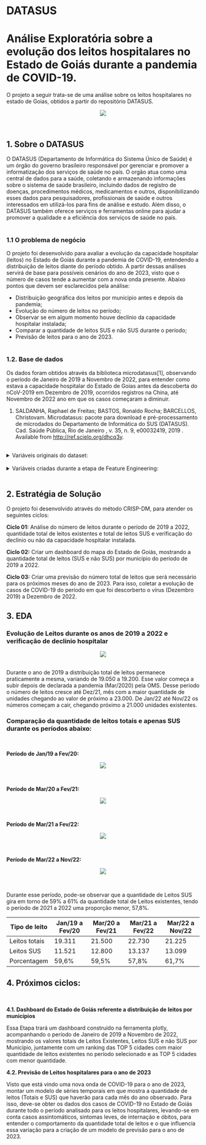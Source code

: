 # DATASUS

#  Análise Exploratória sobre a evolução dos leitos hospitalares no Estado de Goiás durante a pandemia de COVID-19.
O projeto a seguir trata-se de uma análise sobre os leitos hospitalares no estado de Goias, obtidos a partir do repositório DATASUS.

<p align='center'>
    <img src = 'images/Datasus-logo.jpg'>
</p>
<br>    


## 1. Sobre o DATASUS

O DATASUS (Departamento de Informática do Sistema Único de Saúde) é um órgão do governo brasileiro responsável por gerenciar e promover a informatização dos serviços de saúde no país. O orgão atua como uma central de dados para a saúde, coletando e armazenando informações sobre o sistema de saúde brasileiro, incluindo dados de registro de doenças, procedimentos médicos, medicamentos e outros, disponibilizando esses dados para pesquisadores, profissionais de saúde e outros interessados em utilizá-los para fins de análise e estudo. Além disso, o DATASUS também oferece serviços e ferramentas online para ajudar a promover a qualidade e a eficiência dos serviços de saúde no país.
<br><br>    
    
### 1.1 O problema de negócio
    
O projeto foi desenvolvido para avaliar a evolução da capacidade hospitalar (leitos) no Estado de Goiás durante a pandemia de COVID-19, entendendo a distribuição de leitos diante do período obtido. A partir dessas análises servirá de base para possíveis cenários do ano de 2023, visto que o número de casos tende a aumentar com a nova onda presente. Abaixo pontos que devem ser esclarecidos pela análise:

 - Distribuição geográfica dos leitos por municipio antes e depois da pandemia;
 - Evolução do número de leitos no período;
 - Observar se em algum momento houve declínio da capacidade hospitalar instalada;
 - Comparar a quantidade de leitos SUS e não SUS durante o período;
 - Previsão de leitos para o ano de 2023.
<br><br>
    
### 1.2. Base de dados
    
Os dados foram obtidos através da biblioteca microdatasus[1], observando o período de Janeiro de 2019 a Novembro de 2022, para entender como estava a capacidade hospitalar do Estado de Goias antes da descoberta do nCoV-2019 em Dezembro de 2019, ocorridos registros na China, até Novembro de 2022 ano em que os casos começaram a diminuir.  
    
1. SALDANHA, Raphael de Freitas; BASTOS, Ronaldo Rocha; BARCELLOS, Christovam. Microdatasus: pacote para download e pré-processamento de microdados do Departamento de Informática do SUS (DATASUS). Cad. Saúde Pública, Rio de Janeiro , v. 35, n. 9, e00032419, 2019 . Available from http://ref.scielo.org/dhcq3y.
<br><br>    

<details><summary>Variáveis originais do dataset:</summary><br>   
    Abaixo o dicionário de dados, de acordo com a documentação presente no site ftp://ftp.datasus.gov.br/dissemin/publicos/CNES/200508_/doc/IT_CNES_1706.pdf.
    <br>

| SEQ | CAMPO | TIPO E TAM | DESCRIÇÃO |
|-----|-------|------------|-----------|
| 1 | CNES | CHAR (7) | Número nacional do estabelecimento de saúde |
| 2 | CODUFMUN | CHAR (6) | Código do município do estabelecimento UF+ MUNIC (sem dígito)
| 4 | REGSAUDE | CHAR (6) | Código da região de saúde
| 5 | MICR_REG | CHAR (4) | Código da micro-região de saúde
| 6 | DISTRSAN | CHAR (4) | Código do distrito sanitário
| 7 | DISTRADM | CHAR (1) | Código do distrito administrativo
| 8 | PF_PJ | CHAR (1) | Indicador de pessoa: 1-Física 3-Jurídica
| 9 |CPF_CNPJ | CHAR (14) | CPF do Estabelecimento, caso pessoa física OU CNPJ, caso pessoa jurídica
| 10 | NIV_DEP | CHAR (1) | Grau de dependência: 1-Individual 3-Mantida
| 11 | CNPJ_MAN | CHAR (14) | CNPJ da mantenedora do Estabelecimento
| 12 | ESFERA_A | CHAR (2) | Código da esfera administrativa
| 13 | ATIVIDAD | CHAR (2) | Código da atividade de ensino
| 14 | RETENCAO | CHAR (2) | Código de retenção de tributos
| 15 | NATUREZA | CHAR (2) | Código da natureza da organização
| 16 | CLIENTEL | CHAR (2) | Código de fluxo da clientela
| 17 | TP_UNID | CHAR (2) | Tipo de unidade (Estabelecimento)
| 18 | TURNO_AT | CHAR (2) | Código de turno de atendimento
| 19 | NIV_HIER | CHAR (2) | Código do nível de hierarquia
| 20 | TERCEIRO | CHAR (1) | O estabelecimento é terceiro: 1-Sim 0-Não
| 21 | TP_LEITO | CHAR (2) | Tipo do LEITO
| 22 | CODLEITO | CHAR (2) | Especialidade do LEITO
| 23 | QT_EXIST | NUMERIC (4) | Quantidade de leitos existentes
| 24 | QT_CONTR | NUMERIC (4) | Quantidade de leitos contratados
| 25 | QT_SUS | NUMERIC (4) | Quantidade de leitos para o SUS
| 26 | QT_NSUS| CHAR(1) | Indicador de EQUIPAMENTO NÃO DISPONÍVEL para o SUS, onde: 1 = SIM 0 = NÃO
| 27 | COMPETEN | CHAR (6) | Ano e Mês de competência da informação (AAAAMM)
| 28 | NAT_JUR | CHAR (4) | Natureza Jurídica
</details>
<br>
<details><summary>Variáveis criadas durante a etapa de Feature Engineering:</summary><br>
    
| SEQ | CAMPO | TIPO E TAM | DESCRIÇÃO |
|-----|-------|------------|-----------|
| 29 | ANO | DATETIME | Ano da Competência
| 30 | MES | DATETIME | Mês da Competência    
| 31 | DIA | DATETIME | Dia da Competência
| 32 | MUNICIPIO | STR | Cidade referente ao código do município de estabelecimento   
</details>    
<br>

## 2. Estratégia de Solução
O projeto foi desenvolvido através do método CRISP-DM, para atender os seguintes ciclos:

**Ciclo 01:** Análise do número de leitos durante o período de 2019 a 2022, quantidade total de leitos existentes e total de leitos SUS e verificação do declínio ou não da capacidade hospitalar instalada.

**Ciclo 02:** Criar um dashboard do mapa do Estado de Goiás, mostrando a quantidade total de leitos (SUS e não SUS) por município do período de 2019 a 2022.

**Ciclo 03:** Criar uma previsão do número total de leitos que será necessário para os próximos meses do ano de 2023. Para isso, coletar a evolução de casos de COVID-19 do período em que foi descorberto o vírus (Dezembro 2019) a Dezembro de 2022.

## 3. EDA

### Evolução de Leitos durante os anos de 2019 a 2022 e verificação de declínio hospitalar
<p align='center'>
    <img src = 'images/evolucao-leitos-2019_2022.png'>
</p>
<br> 
Durante o ano de 2019 a distribuição total de leitos permanece praticamente a mesma, variando de 19.050 a 19.200. Esse valor começa a subir depois de declarada a pandemia (Mar/2020) pela OMS. Desse período o número de leitos cresce até Dez/21, mês com a maior quantidade de unidades chegando ao valor de próximo a 23.000. De Jan/22 até Nov/22 os números começam a cair, chegando próximo a 21.000 unidades existentes. 

### Comparação da quantidade de leitos totais e apenas SUS durante os períodos abaixo:
<br>

**Período de Jan/19 a Fev/20:**

<p align='center'>
    <img src = 'images/leitos-2019_2020.png'>
</p><br>

**Período de Mar/20 a Fev/21:**

<p align='center'>
    <img src = 'images/leitos-2020_2021.png'>
</p><br>

**Período de Mar/21 a Fev/22:**

<p align='center'>
    <img src = 'images/leitos-2021_2022.png'>
</p><br>

**Período de Mar/22 a Nov/22:**

<p align='center'>
    <img src = 'images/leitos-mar2022-nov2022.png'>
</p><br>

Durante esse período, pode-se observar que a quantidade de Leitos SUS gira em torno de 59% a 61% da quantidade total de Leitos existentes, tendo o período de 2021 a 2022 uma proporção menor, 57,8%.

| **Tipo de leito** | **Jan/19 a Fev/20** | **Mar/20 a Fev/21** | **Mar/21 a Fev/22** | **Mar/22 a Nov/22** |
|---------------|-----------------|-----------------|-----------------|-----------------|
| Leitos totais | 19.311 | 21.500 | 22.730 | 21.225 |
| Leitos SUS    | 11.521 | 12.800 | 13.137 | 13.099 |
| Porcentagem   | 59,6%  | 59,5%  | 57,8%  | 61,7%  |

## 4. Próximos ciclos:
<br>

**4.1. Dashboard do Estado de Goiás referente a distribuição de leitos por municípios**
<br>

Essa Etapa trará um dashboard construído na ferramenta plotly, acompanhando o período de Janeiro de 2019 a Novembro de 2022, mostrando os valores totais de Leitos Existentes, Leitos SUS e não SUS por Município, juntamente com um ranking das TOP 5 cidades com maior quantidade de leitos existentes no período selecionado e as TOP 5 cidades com menor quantidade.
<br>

**4.2. Previsão de Leitos hospitalares para o ano de 2023**
<br>

Visto que está vindo uma nova onda de COVID-19 para o ano de 2023, montar um modelo de séries temporais em que mostra a quantidade de leitos (Totais e SUS) que haverão para cada mês do ano observado. Para isso, deve-se obter os dados dos casos de COVID-19 no Estado de Goiás durante todo o período analisado para os leitos hospitalares, levando-se em conta casos assintomáticos, sintomas leves, de internação e óbitos, para entender o comportamento da quantidade total de leitos e o que influencia essa variação para a criação de um modelo de previsão para o ano de 2023.

